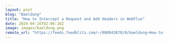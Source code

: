 ```yaml
---
layout: post
blog: "Baeldung"
title: "How to Intercept a Request and Add Headers in WebFlux"
date: 2024-04-16T02:06:16Z
image: images/baeldung.png
remote_url: "https://feeds.feedblitz.com/~/880943870/0/baeldung~How-to-Intercept-a-Request-and-Add-Headers-in-WebFlux"
---
```

